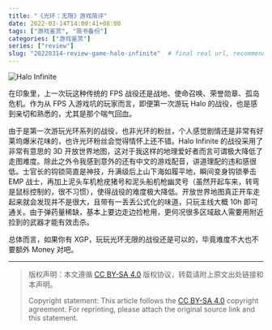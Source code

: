 ```yaml
---
title: "《光环：无限》游戏简评"
date: 2022-03-14T14:00:41+08:00
tags: ["游戏鉴赏", "简书备份"]
categories: ["游戏鉴赏"]
series: ["review"]
slug: "20220314-review-game-halo-infinite"  # final real url, recommend: start by date, follow lower case words with hyphen splitter. E.g., `20230316-text-title`
---
```


![Halo Infinite](/img/posts/9835942-864de520dc4c6ff8.jpg "Halo Infinite")

在印象里，上一次玩这种传统的 FPS 战役还是战地、使命召唤、荣誉勋章、孤岛危机。作为从 FPS 入游戏坑的玩家而言，即便第一次游玩 Halo 的战役，也是感到亲切和熟悉的，尤其是那个喘气回血。

由于是第一次游玩光环系列的战役，也非光环的粉丝，个人感觉剧情还是非常有好莱坞爆米花味的，也许光环粉丝会觉得情怀上还不错。Halo Infinite 的战役采用了非常有意思的 3D 开放世界地图，这对于我这样的地理爱好者而言可谓极大降低了走图难度。除此之外令我感到意外的还有中文的游戏配音，讲道理配的违和感很低。士官长的钩锁简直是神技，升满级后上山下海如履平地，瞬间变身钩锁拳击 EMP 战士，再加上泥头车机枪疣猪号和泥头船机枪幽灵号（虽然开起车来，转弯是鼠标控制的，很不习惯），使得战役的难度极大降低。开放世界地图真正开车走起来就会发现并不是很大，且带有一丢丢公式化的味道，只玩主线大概 10h 即可通关。由于弹药量稀缺，基本上要边走边捡枪用，更何况很多区域敌人需要用附近捡到的武器才能有效击杀。

总体而言，如果你有 XGP，玩玩光环无限的战役还是可以的，毕竟难度不大也不要额外 Money 对吧。

---

> 版权声明：本文遵循 [CC BY-SA 4.0](https://creativecommons.org/licenses/by-sa/4.0/deed.zh) 版权协议，转载请附上原文出处链接和本声明。
>
> Copyright statement: This article follows the [CC BY-SA 4.0](https://creativecommons.org/licenses/by-sa/4.0/deed.en) copyright agreement. For reprinting, please attach the original source link and this statement.

